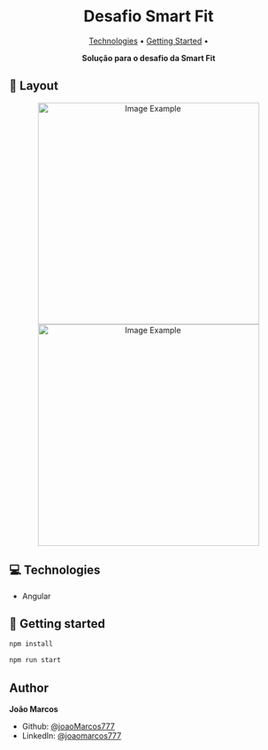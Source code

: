 <h1 align="center" style="font-weight: bold;">Desafio Smart Fit</h1>

<p align="center">
 <a href="#tech">Technologies</a> • 
 <a href="#started">Getting Started</a> • 
</p>

<p align="center">
    <b>Solução para o desafio da Smart Fit</b>
</p>

<h2 id="layout">🎨 Layout</h2>

<p align="center">
    <img src="../.github/img1.png" alt="Image Example" width="400px">
    <img src="../.github/img2.png" alt="Image Example" width="400px">
</p>

<h2 id="technologies">💻 Technologies</h2>

- Angular

<h2 id="started">🚀 Getting started</h2>

```sh
npm install
```

```sh
npm run start
```

## Author

**João Marcos**

- Github: [@joaoMarcos777](https://github.com/joaoMarcos777)
- LinkedIn: [@joaomarcos777](https://linkedin.com/in/joaomarcos777)
